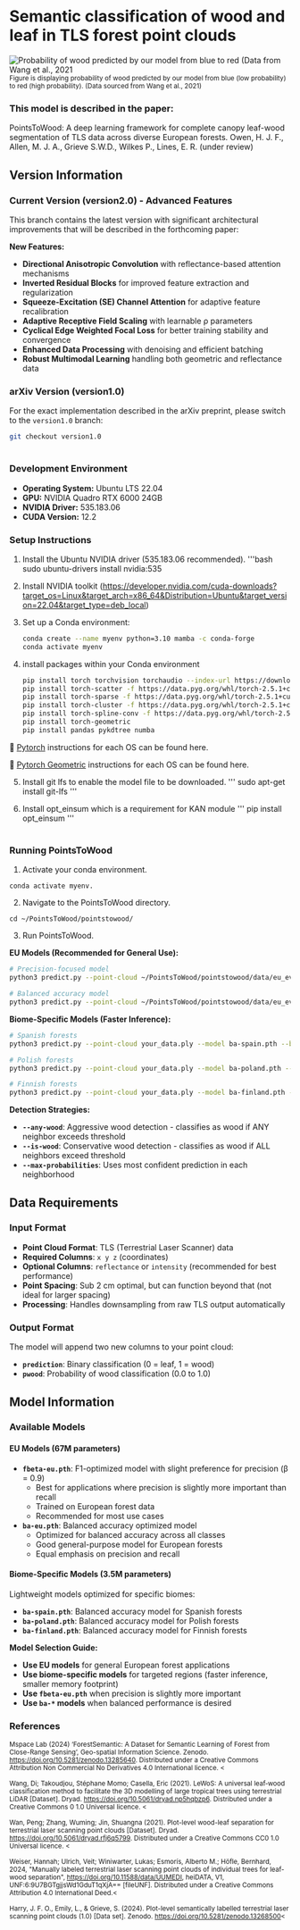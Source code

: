 
# Semantic classification of wood and leaf in TLS forest point clouds

![Probability of wood predicted by our model from blue to red (Data from Wang et al., 2021](images/our_tropical.png)
<sub>Figure is displaying probability of wood predicted by our model from blue (low probability) to red (high probability). (Data sourced from Wang et al., 2021)</sub>

### This model is described in the paper:
PointsToWood: A deep learning framework for complete canopy leaf-wood segmentation of TLS data across diverse European forests. Owen, H. J. F.,  Allen, M. J. A., Grieve S.W.D., Wilkes P., Lines, E. R. (under review)

## Version Information

### Current Version (version2.0) - Advanced Features
This branch contains the latest version with significant architectural improvements that will be described in the forthcoming paper:

**New Features:**
- **Directional Anisotropic Convolution** with reflectance-based attention mechanisms
- **Inverted Residual Blocks** for improved feature extraction and regularization
- **Squeeze-Excitation (SE) Channel Attention** for adaptive feature recalibration
- **Adaptive Receptive Field Scaling** with learnable ρ parameters
- **Cyclical Edge Weighted Focal Loss** for better training stability and convergence
- **Enhanced Data Processing** with denoising and efficient batching
- **Robust Multimodal Learning** handling both geometric and reflectance data

### arXiv Version (version1.0)
For the exact implementation described in the arXiv preprint, please switch to the `version1.0` branch:
```bash
git checkout version1.0
```

#

### Development Environment

- **Operating System:** Ubuntu LTS 22.04
- **GPU:** NVIDIA Quadro RTX 6000 24GB
- **NVIDIA Driver:** 535.183.06
- **CUDA Version:** 12.2

### Setup Instructions

1. Install the Ubuntu NVIDIA driver (535.183.06 recommended).
   '''bash
   sudo ubuntu-drivers install nvidia:535

2. Install NVIDIA toolkit (https://developer.nvidia.com/cuda-downloads?target_os=Linux&target_arch=x86_64&Distribution=Ubuntu&target_version=22.04&target_type=deb_local)

3. Set up a Conda environment:
   ```bash
   conda create --name myenv python=3.10 mamba -c conda-forge
   conda activate myenv

4. install packages within your Conda environment
   ```bash
   pip install torch torchvision torchaudio --index-url https://download.pytorch.org/whl/cu121
   pip install torch-scatter -f https://data.pyg.org/whl/torch-2.5.1+cu121.html
   pip install torch-sparse -f https://data.pyg.org/whl/torch-2.5.1+cu121.html
   pip install torch-cluster -f https://data.pyg.org/whl/torch-2.5.1+cu121.html
   pip install torch-spline-conv -f https://data.pyg.org/whl/torch-2.5.1+cu121.html
   pip install torch-geometric
   pip install pandas pykdtree numba 

📎 [Pytorch](https://pytorch.org/get-started/locally/) instructions for each OS can be found here.

📎 [Pytorch Geometric](https://pytorch-geometric.readthedocs.io/en/latest/notes/installation.html) instructions for each OS can be found here.

5. Install git lfs to enable the model file to be downloaded.
'''
sudo apt-get install git-lfs
'''

6. Install opt_einsum which is a requirement for KAN module 
'''
pip install opt_einsum
'''

#

### Running PointsToWood
   
1. Activate your conda environment.
   
```
conda activate myenv. 
```

2. Navigate to the PointsToWood directory.
   
```
cd ~/PointsToWood/pointstowood/
```

3. Run PointsToWood.

**EU Models (Recommended for General Use):**
```bash
# Precision-focused model
python3 predict.py --point-cloud ~/PointsToWood/pointstowood/data/eu_eval/uk01_lw_pl_3.ply --model fbeta-eu.pth --batch-size 4 --any-wood 0.50 --grid-size 2.0 3.0 --resolution 0.02 --min-pts 512 --max-pts 16384

# Balanced accuracy model
python3 predict.py --point-cloud ~/PointsToWood/pointstowood/data/eu_eval/uk01_lw_pl_3.ply --model ba-eu.pth --batch-size 4 --any-wood 0.50 --grid-size 2.0 3.0 --resolution 0.02 --min-pts 512 --max-pts 16384
```

**Biome-Specific Models (Faster Inference):**
```bash
# Spanish forests
python3 predict.py --point-cloud your_data.ply --model ba-spain.pth --batch-size 8 --any-wood 0.50 --grid-size 2.0 --resolution 0.02 --min-pts 512 --max-pts 16384

# Polish forests
python3 predict.py --point-cloud your_data.ply --model ba-poland.pth --batch-size 8 --any-wood 0.50 --grid-size 2.0 --resolution 0.02 --min-pts 512 --max-pts 16384

# Finnish forests
python3 predict.py --point-cloud your_data.ply --model ba-finland.pth --batch-size 8 --any-wood 0.50 --grid-size 2.0 --resolution 0.02 --min-pts 512 --max-pts 16384
```

**Detection Strategies:**
- **`--any-wood`**: Aggressive wood detection - classifies as wood if ANY neighbor exceeds threshold
- **`--is-wood`**: Conservative wood detection - classifies as wood if ALL neighbors exceed threshold
- **`--max-probabilities`**: Uses most confident prediction in each neighborhood

## Data Requirements

### Input Format
- **Point Cloud Format**: TLS (Terrestrial Laser Scanner) data
- **Required Columns**: `x y z` (coordinates)
- **Optional Columns**: `reflectance` or `intensity` (recommended for best performance)
- **Point Spacing**: Sub 2 cm optimal, but can function beyond that (not ideal for larger spacing)
- **Processing**: Handles downsampling from raw TLS output automatically

### Output Format
The model will append two new columns to your point cloud:
- **`prediction`**: Binary classification (0 = leaf, 1 = wood)
- **`pwood`**: Probability of wood classification (0.0 to 1.0)

## Model Information

### Available Models

#### **EU Models (67M parameters)**
- **`fbeta-eu.pth`**: F1-optimized model with slight preference for precision (β = 0.9)
  - Best for applications where precision is slightly more important than recall
  - Trained on European forest data
  - Recommended for most use cases
- **`ba-eu.pth`**: Balanced accuracy optimized model
  - Optimized for balanced accuracy across all classes
  - Good general-purpose model for European forests
  - Equal emphasis on precision and recall

#### **Biome-Specific Models (3.5M parameters)**
Lightweight models optimized for specific biomes:
- **`ba-spain.pth`**: Balanced accuracy model for Spanish forests
- **`ba-poland.pth`**: Balanced accuracy model for Polish forests  
- **`ba-finland.pth`**: Balanced accuracy model for Finnish forests

**Model Selection Guide:**
- **Use EU models** for general European forest applications
- **Use biome-specific models** for targeted regions (faster inference, smaller memory footprint)
- **Use `fbeta-eu.pth`** when precision is slightly more important
- **Use `ba-*` models** when balanced performance is desired 


### References 

<sub>Mspace Lab (2024) ‘ForestSemantic: A Dataset for Semantic Learning of Forest from Close-Range Sensing’, Geo-spatial Information Science. Zenodo. https://doi.org/10.5281/zenodo.13285640. Distributed under a Creative Commons Attribution Non Commercial No Derivatives 4.0 International licence. <</sub>

<sub>Wang, Di; Takoudjou, Stéphane Momo; Casella, Eric (2021). LeWoS: A universal leaf‐wood classification method to facilitate the 3D modelling of large tropical trees using terrestrial LiDAR [Dataset]. Dryad. https://doi.org/10.5061/dryad.np5hqbzp6. Distributed under a Creative Commons 0 1.0 Universal licence. <</sub>

<sub>Wan, Peng; Zhang, Wuming; Jin, Shuangna (2021). Plot-level wood-leaf separation for terrestrial laser scanning point clouds [Dataset]. Dryad. https://doi.org/10.5061/dryad.rfj6q5799. Distributed under a Creative Commons CC0 1.0 Universal licence. <</sub>

<sub>Weiser, Hannah; Ulrich, Veit; Winiwarter, Lukas; Esmorís, Alberto M.; Höfle, Bernhard, 2024, "Manually labeled terrestrial laser scanning point clouds of individual trees for leaf-wood separation", https://doi.org/10.11588/data/UUMEDI, heiDATA, V1, UNF:6:9U7BGTgjjsWd1GduT1qXjA== [fileUNF]. Distributed under a Creative Commons Attribution 4.0 International Deed.<</sub>

<sub>Harry, J. F. O., Emily, L., & Grieve, S. (2024). Plot-level semantically labelled terrestrial laser scanning point clouds (1.0) [Data set]. Zenodo. https://doi.org/10.5281/zenodo.13268500<</sub>

